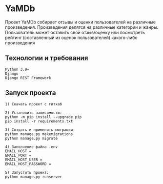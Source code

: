 # YaMDb
Проект YaMDb собирает отзывы и оценки пользователей на различные произведения. 
Произведения делятся на различные категории и жанры.
Пользователь может оставить свой отзыв/оценку или посмотреть рейтинг 
(составленный из оценок пользователей)
какого-либо произведения

## Технологии и требования
```
Python 3.9+
Django
Django REST Framework
```

## Запуск проекта

```
1) Скачать проект с гитхаб

2) Установить зависимости:
python -m pip install --upgrade pip
pip install -r requirements.txt

3) Создать и применить миграции:
python manage.py makemigrations
python manage.py migrate

4) Заполнение файла .env
EMAIL_HOST = 
EMAIL_PORT = 
EMAIL_HOST_USER = 
EMAIL_HOST_PASSWORD = 

5) Запустить проект:
python manage.py runserver
```
